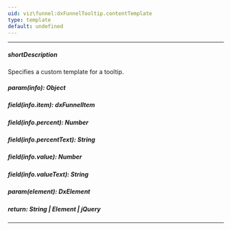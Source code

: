 ```yaml
---
uid: viz\funnel:dxFunnelTooltip.contentTemplate
type: template
default: undefined
---
```

---
##### shortDescription
Specifies a custom template for a tooltip.

##### param(info): Object
<!-- Description goes here -->

##### field(info.item): dxFunnelItem
<!-- Description goes here -->

##### field(info.percent): Number
<!-- Description goes here -->

##### field(info.percentText): String
<!-- Description goes here -->

##### field(info.value): Number
<!-- Description goes here -->

##### field(info.valueText): String
<!-- Description goes here -->

##### param(element): DxElement
<!-- Description goes here -->

##### return: String | Element | jQuery
<!-- Description goes here -->

---
